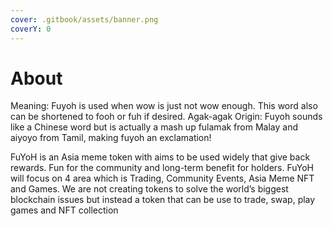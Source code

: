 ```yaml
---
cover: .gitbook/assets/banner.png
coverY: 0
---
```


# About

Meaning: Fuyoh is used when wow is just not wow enough. This word also can be shortened to fooh or fuh if desired. Agak-agak Origin: Fuyoh sounds like a Chinese word but is actually a mash up fulamak from Malay and aiyoyo from Tamil, making fuyoh an exclamation!

FuYoH is an Asia meme token with aims to be used widely that give back rewards. Fun for the community and long-term benefit for holders. FuYoH will focus on 4 area which is Trading, Community Events, Asia Meme NFT and Games. We are not creating tokens to solve the world’s biggest blockchain issues but instead a token that can be use to trade, swap, play games and NFT collection
